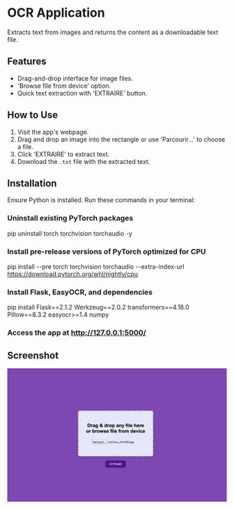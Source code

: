 # OCR Application

Extracts text from images and returns the content as a downloadable text file.

## Features

- Drag-and-drop interface for image files.
- 'Browse file from device' option.
- Quick text extraction with 'EXTRAIRE' button.

## How to Use

1. Visit the app's webpage.
2. Drag and drop an image into the rectangle or use 'Parcourir...' to choose a file.
3. Click 'EXTRAIRE' to extract text.
4. Download the `.txt` file with the extracted text.

## Installation

Ensure Python is installed. Run these commands in your terminal:

### Uninstall existing PyTorch packages
pip uninstall torch torchvision torchaudio -y

### Install pre-release versions of PyTorch optimized for CPU
pip install --pre torch torchvision torchaudio --extra-index-url https://download.pytorch.org/whl/nightly/cpu

### Install Flask, EasyOCR, and dependencies
pip install Flask==2.1.2 Werkzeug==2.0.2 transformers==4.18.0 Pillow==8.3.2 easyocr>=1.4 numpy

### Access the app at http://127.0.0.1:5000/


## Screenshot

![OCR Application Interface](templates/Front.png)
